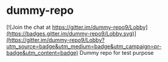 # dummy-repo

[![Join the chat at https://gitter.im/dummy-repo9/Lobby](https://badges.gitter.im/dummy-repo9/Lobby.svg)](https://gitter.im/dummy-repo9/Lobby?utm_source=badge&utm_medium=badge&utm_campaign=pr-badge&utm_content=badge)
Dummy repo for test purpose
